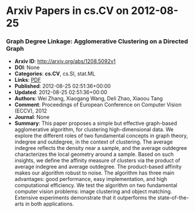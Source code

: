 # Arxiv Papers in cs.CV on 2012-08-25
### Graph Degree Linkage: Agglomerative Clustering on a Directed Graph
- **Arxiv ID**: http://arxiv.org/abs/1208.5092v1
- **DOI**: None
- **Categories**: **cs.CV**, cs.SI, stat.ML
- **Links**: [PDF](http://arxiv.org/pdf/1208.5092v1)
- **Published**: 2012-08-25 02:51:36+00:00
- **Updated**: 2012-08-25 02:51:36+00:00
- **Authors**: Wei Zhang, Xiaogang Wang, Deli Zhao, Xiaoou Tang
- **Comment**: Proceedings of European Conference on Computer Vision (ECCV), 2012
- **Journal**: None
- **Summary**: This paper proposes a simple but effective graph-based agglomerative algorithm, for clustering high-dimensional data. We explore the different roles of two fundamental concepts in graph theory, indegree and outdegree, in the context of clustering. The average indegree reflects the density near a sample, and the average outdegree characterizes the local geometry around a sample. Based on such insights, we define the affinity measure of clusters via the product of average indegree and average outdegree. The product-based affinity makes our algorithm robust to noise. The algorithm has three main advantages: good performance, easy implementation, and high computational efficiency. We test the algorithm on two fundamental computer vision problems: image clustering and object matching. Extensive experiments demonstrate that it outperforms the state-of-the-arts in both applications.



